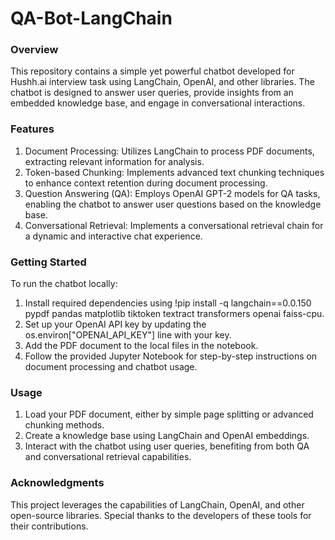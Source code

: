 # QA-Bot-LangChain

### Overview
This repository contains a simple yet powerful chatbot developed for Hushh.ai interview task using LangChain, OpenAI, and other libraries. The chatbot is designed to answer user queries, provide insights from an embedded knowledge base, and engage in conversational interactions.

### Features
1. Document Processing: Utilizes LangChain to process PDF documents, extracting relevant information for analysis.
2. Token-based Chunking: Implements advanced text chunking techniques to enhance context retention during document processing.
3. Question Answering (QA): Employs OpenAI GPT-2 models for QA tasks, enabling the chatbot to answer user questions based on the knowledge base.
4. Conversational Retrieval: Implements a conversational retrieval chain for a dynamic and interactive chat experience.
   
### Getting Started
To run the chatbot locally:

1. Install required dependencies using !pip install -q langchain==0.0.150 pypdf pandas matplotlib tiktoken textract transformers openai faiss-cpu.
2. Set up your OpenAI API key by updating the os.environ["OPENAI_API_KEY"] line with your key.
3. Add the PDF document to the local files in the notebook.
4. Follow the provided Jupyter Notebook for step-by-step instructions on document processing and chatbot usage.
   
### Usage
1. Load your PDF document, either by simple page splitting or advanced chunking methods.
2. Create a knowledge base using LangChain and OpenAI embeddings.
3. Interact with the chatbot using user queries, benefiting from both QA and conversational retrieval capabilities.

### Acknowledgments
This project leverages the capabilities of LangChain, OpenAI, and other open-source libraries. Special thanks to the developers of these tools for their contributions.

